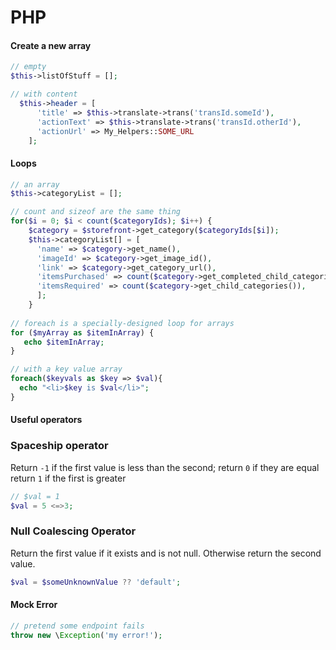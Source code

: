 # PHP

#### Create a new array
```php
// empty
$this->listOfStuff = [];

// with content
  $this->header = [
      'title' => $this->translate->trans('transId.someId'),
      'actionText' => $this->translate->trans('transId.otherId'),
      'actionUrl' => My_Helpers::SOME_URL
    ];
```

#### Loops
```php
// an array
$this->categoryList = [];

// count and sizeof are the same thing
for($i = 0; $i < count($categoryIds); $i++) {
    $category = $storefront->get_category($categoryIds[$i]);
    $this->categoryList[] = [
      'name' => $category->get_name(),
      'imageId' => $category->get_image_id(),
      'link' => $category->get_category_url(),
      'itemsPurchased' => count($category->get_completed_child_categories()),
      'itemsRequired' => count($category->get_child_categories()),
      ];
    }
    
// foreach is a specially-designed loop for arrays
for ($myArray as $itemInArray) {
   echo $itemInArray;
}

// with a key value array
foreach($keyvals as $key => $val){
  echo "<li>$key is $val</li>";
}
```

#### Useful operators
### Spaceship operator
Return `-1` if the first value is less than the second;
return `0` if they are equal
return `1` if the first is greater
```php 
// $val = 1
$val = 5 <=>3;
```

### Null Coalescing Operator
Return the first value if it exists and is not null. Otherwise return the second value.
```php
$val = $someUnknownValue ?? 'default';
```

#### Mock Error
```php
// pretend some endpoint fails
throw new \Exception('my error!');
```
